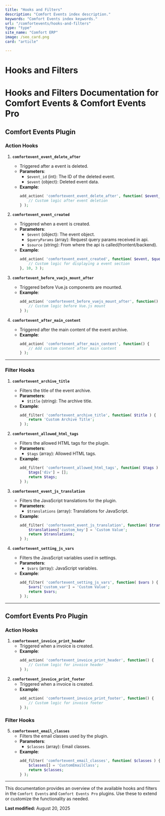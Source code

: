 ```yaml
---
title: "Hooks and Filters"
description: "Comfort Events index description."
keywords: "Comfort Events index keywords."
url: "/comfortevents/hooks-and-filters"
type: "type"
site_name: "Comfort ERP"
image: /seo_card.png
card: "article"

---
```

# Hooks and Filters

# Hooks and Filters Documentation for Comfort Events & Comfort Events Pro

## Comfort Events Plugin

### Action Hooks

1. **`comfortevent_event_delete_after`**
   - Triggered after a event is deleted.
   - **Parameters**:
     - `$event_id` (int): The ID of the deleted event.
     - `$event` (object): Deleted event data.
   - **Example**:
     ```php
     add_action( 'comfortevent_event_delete_after', function( $event_id, $event ) {
         // Custom logic after event deletion
     } );
     ```

2. **`comfortevent_event_created`**
   - Triggered when a event is created.
   - **Parameters**:
     - `$event` (object): The event object.
     - `$queryParams` (array): Request query params received in api.
     - `$source` (string): From where the api is called(frontent/backend).
   - **Example**:
     ```php
     add_action( 'comfortevent_event_created', function( $event, $queryParams, $source ) {
         // Custom logic for displaying a event section
     }, 10, 3 );
     ```

3. **`comfortevent_before_vuejs_mount_after`**
   - Triggered before Vue.js components are mounted.
   - **Example**:
     ```php
     add_action( 'comfortevent_before_vuejs_mount_after', function() {
         // Custom logic before Vue.js mount
     } );
     ```

4. **`comfortevent_after_main_content`**
   - Triggered after the main content of the event archive.
   - **Example**:
     ```php
     add_action( 'comfortevent_after_main_content', function() {
         // Add custom content after main content
     } );
     ```

---

### Filter Hooks

1. **`comfortevent_archive_title`**
   - Filters the title of the event archive.
   - **Parameters**:
     - `$title` (string): The archive title.
   - **Example**:
     ```php
     add_filter( 'comfortevent_archive_title', function( $title ) {
         return 'Custom Archive Title';
     } );
     ```

2. **`comfortevent_allowed_html_tags`**
   - Filters the allowed HTML tags for the plugin.
   - **Parameters**:
     - `$tags` (array): Allowed HTML tags.
   - **Example**:
     ```php
     add_filter( 'comfortevent_allowed_html_tags', function( $tags ) {
         $tags['div'] = [];
         return $tags;
     } );
     ```

3. **`comfortevent_event_js_translation`**
   - Filters the JavaScript translations for the plugin.
   - **Parameters**:
     - `$translations` (array): Translations for JavaScript.
   - **Example**:
     ```php
     add_filter( 'comfortevent_event_js_translation', function( $translations ) {
         $translations['custom_key'] = 'Custom Value';
         return $translations;
     } );
     ```

4. **`comfortevent_setting_js_vars`**
   - Filters the JavaScript variables used in settings.
   - **Parameters**:
     - `$vars` (array): JavaScript variables.
   - **Example**:
     ```php
     add_filter( 'comfortevent_setting_js_vars', function( $vars ) {
         $vars['custom_var'] = 'Custom Value';
         return $vars;
     } );
     ```

---

## Comfort Events Pro Plugin

### Action Hooks

1. **`comfortevent_invoice_print_header`**
   - Triggered when a invoice is created.
   - **Example**:
     ```php
     add_action( 'comfortevent_invoice_print_header', function() {
         // Custom logic for invoice header
     } );
     ```
2. **`comfortevent_invoice_print_footer`**
   - Triggered when a invoice is created.
   - **Example**:
     ```php
     add_action( 'comfortevent_invoice_print_footer', function() {
         // Custom logic for invoice footer
     } );
     ```

### Filter Hooks

5. **`comfortevent_email_classes`**
   - Filters the email classes used by the plugin.
   - **Parameters**:
     - `$classes` (array): Email classes.
   - **Example**:
     ```php
     add_filter( 'comfortevent_email_classes', function( $classes ) {
         $classes[] = 'CustomEmailClass';
         return $classes;
     } );
     ```

---

This documentation provides an overview of the available hooks and filters in the `Comfort Events` and `Comfort Events Pro` plugins. Use these to extend or customize the functionality as needed.

**Last modified:** August 20, 2025
